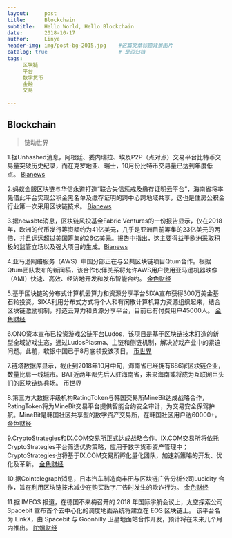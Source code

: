 ```yaml
---
layout:     post
title:      Blockchain
subtitle:   Hello World, Hello Blockchain
date:       2018-10-17 
author:     Linye 
header-img: img/post-bg-2015.jpg 	#这篇文章标题背景图片
catalog: true 						# 是否归档
tags:	
     区块链
     平台
     数字货币
     金融
     交易
    
---
```


## Blockchain
>链动世界

1.据Unhashed消息，阿根廷、委内瑞拉、埃及P2P（点对点）交易平台比特币交易量突破历史纪录，而在克罗地亚、瑞士，10月份比特币交易量已达到年度低点。 [Bianews](https://www.bianews.com/news/flash?id=22513)

2.蚂蚁金服区块链与华信永道打造“联合失信惩戒及缴存证明云平台”，海南省将率先借此平台实现公积金黑名单及缴存证明的跨中心跨地域共享，这也是住房公积金行业第一次采用区块链技术。 [Bianews](https://www.bianews.com/news/flash?id=22557)

3.据newsbtc消息，区块链风投基金Fabric Ventures的一份报告显示，仅在2018年，欧洲的代币发行筹资额约为41亿美元，几乎是亚洲目前筹集的23亿美元的两倍，并且远远超过美国筹集的26亿美元。报告中指出，这主要得益于欧洲采取积极的监管立场以及强大项目的生成。[Bianews](https://www.bianews.com/news/flash?id=22512)

4.亚马逊网络服务（AWS）中国分部正在与公共区块链项目Qtum合作。根据Qtum团队发布的新闻稿，该合作伙伴关系将允许AWS用户使用亚马逊机器映像（AMI）快速、高效、经济地开发和发布智能合约。 [金色财经](https://www.jinse.com/lives/58497.htm)

5.基于区块链的分布式计算机云算力和资源分享平台SIXA宣布获得300万美金基石轮投资。SIXA利用分布式方式将个人和有闲散计算机算力资源组织起来，结合区块链激励机制，打造云算力和资源分享平台，目前已有付费用户45000人。 [金色财经](https://www.jinse.com/lives/58478.htm)

6.ONO资本宣布已投资游戏公链平台Ludos，该项目是基于区块链技术打造的新型全域游戏生态，通过LudosPlasma、主链和侧链机制，解决游戏产业中的紧迫问题。此前，软银中国已于8月底领投该项目。 [币世界](http://www.bishijie.com/kuaixun_130946)

7.链塔数据库显示，截止到2018年10月中旬，海南省已经拥有686家区块链企业，数量比肩一线城市。BAT近两年都先后入驻海南省，未来海南或将成为互联网巨头们的区块链练兵场。 [币世界](http://www.bishijie.com/kuaixun_130894)

8.第三方大数据评级机构RatingToken与韩国交易所MineBit达成战略合作，RatingToken将为MineBit交易平台提供智能合约安全审计，为交易安全保驾护航。MineBit是韩国社区共享型的数字资产交易所，在韩国社区用户达60000+。 [金色财经](https://www.jinse.com/lives/58455.htm)

9.CryptoStrategies和IX.COM交易所正式达成战略合作。IX.COM交易所将依托CryptoStrategies平台筛选优秀策略，应用于数字货币资产管理中；CryptoStrategies也将基于IX.COM交易所孵化量化团队，加速新策略的开发、优化及革新。 [金色财经](https://www.jinse.com/lives/58426.htm)

10.据Cointelegraph消息，日本汽车制造商丰田与区块链广告分析公司Lucidity 合作，旨在利用区块链技术减少在购买数字广告时发生的欺诈行为。 [金色财经](https://www.jinse.com/lives/58324.htm)

11.据 IMEOS 报道，在德国不来梅召开的 2018 年国际宇航会议上，太空探索公司 Spacebit 宣布首个去中心化的调度地面系统将建立在 EOS 区块链上。 该平台名为 LinkX，由 Spacebit 与 Goonhilly 卫星地面站合作开发，预计将在未来几个月内推出。 [陀螺财经](https://www.tuoluocaijing.cn/kuaixun/detail-28208.html)
